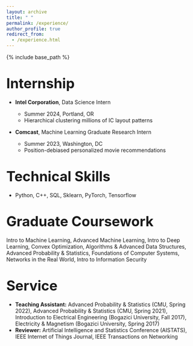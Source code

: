 ```yaml
---
layout: archive
title: " "
permalink: /experience/
author_profile: true
redirect_from:
  - /experience.html
---
```


{% include base_path %}


<span style="font-size:1.3em;">Internship</span>
======
* **Intel Corporation**, Data Science Intern
  * Summer 2024, Portland, OR
  * Hierarchical clustering millions of IC layout patterns

* **Comcast**, Machine Learning Graduate Research Intern
  * Summer 2023, Washington, DC
  * Position-debiased personalized movie recommendations

<p> </p>
<p> </p>


<span style="font-size:1.3em;">Technical Skills</span>
======
* Python, C++, SQL, Sklearn, PyTorch, Tensorflow


<p> </p>
<p> </p>



<span style="font-size:1.3em;">Graduate Coursework</span>
======
Intro to Machine Learning, Advanced Machine Learning, Intro to Deep Learning, Convex Optimization,
Algorithms & Advanced Data Structures, Advanced Probability & Statistics, Foundations of Computer
Systems, Networks in the Real World, Intro to Information Security

<p> </p>
<p> </p>


<!-- 
Publications
======
  <ul>{% for post in site.publications reversed %}
    {% include archive-single-cv.html %}
  {% endfor %}</ul>
  
Talks
======
  <ul>{% for post in site.talks reversed %}
    {% include archive-single-talk-cv.html  %}
  {% endfor %}</ul>
  
Teaching
======
  <ul>{% for post in site.teaching reversed %}
    {% include archive-single-cv.html %}
  {% endfor %}</ul> -->
  

<span style="font-size:1.3em;">Service</span>
======
* **Teaching Assistant:** Advanced Probability & Statistics (CMU, Spring 2022), Advanced Probability & Statistics (CMU, Spring 2021), Introduction to Electrical Engineering (Bogazici University, Fall 2017), Electricity & Magnetism (Bogazici University, Spring 2017)
* **Reviewer:** Artificial Intelligence and Statistics Conference (AISTATS), IEEE Internet of Things Journal, IEEE Transactions on Networking
